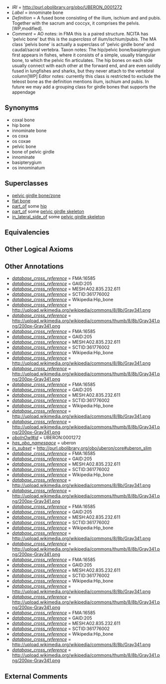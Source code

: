  * *IRI* = http://purl.obolibrary.org/obo/UBERON_0001272
 * *Label* = innominate bone
 * *Definition* = A fused bone consisting of the ilium, ischium and and pubis. Together with the sacrum and coccyx, it comprises the pelvis. [WP,modified].
 * *Comment* = AO notes: in FMA this is a paired structure. NCITA has 'pelvic bone' but this is the *superclass* of ilium/ischium/pubis. The MA class 'pelvis bone' is actually a superclass of 'pelvic girdle bone' and caudal/sacral vertebra. Taxon notes: The hip/pelvic bone/basipterygium first appears in fishes, where it consists of a simple, usually triangular bone, to which the pelvic fin articulates. The hip bones on each side usually connect with each other at the forward end, and are even solidly fused in lungfishes and sharks, but they never attach to the vertebral column[WP] Editor notes: currently this class is restricted to exclude the teleost bone as the definition mentions ilium, ischium and pubis. In future we may add a grouping class for girdle bones that supports the appendage

## Synonyms

 * coxal bone
 * hip bone
 * innominate bone
 * os coxa
 * os coxae
 * pelvic bone
 * bone of pelvic girdle
 * innominate
 * basipterygium
 * os innominatum

## Superclasses

 * [pelvic girdle bone/zone](../../UBERON/30/UBERON_0007830.md)
 * [flat bone](../../UBERON/28/UBERON_0010428.md)
 * [part_of](../../BFO/50/BFO_0000050.md) some [hip](../../UBERON/64/UBERON_0001464.md)
 * [part_of](../../BFO/50/BFO_0000050.md) some [pelvic girdle skeleton](../../UBERON/32/UBERON_0007832.md)
 * [in_lateral_side_of](../../BSPO/26/BSPO_0000126.md) some [pelvic girdle skeleton](../../UBERON/32/UBERON_0007832.md)

## Equivalencies


## Other Logical Axioms


## Other Annotations

 * *[database_cross_reference](../../ef/oboInOwl#hasDbXref.md)* = FMA:16585
 * *[database_cross_reference](../../ef/oboInOwl#hasDbXref.md)* = GAID:205
 * *[database_cross_reference](../../ef/oboInOwl#hasDbXref.md)* = MESH:A02.835.232.611
 * *[database_cross_reference](../../ef/oboInOwl#hasDbXref.md)* = SCTID:361776002
 * *[database_cross_reference](../../ef/oboInOwl#hasDbXref.md)* = Wikipedia:Hip_bone
 * *[database_cross_reference](../../ef/oboInOwl#hasDbXref.md)* = http://upload.wikimedia.org/wikipedia/commons/8/8b/Gray341.png
 * *[database_cross_reference](../../ef/oboInOwl#hasDbXref.md)* = http://upload.wikimedia.org/wikipedia/commons/thumb/8/8b/Gray341.png/200px-Gray341.png
 * *[database_cross_reference](../../ef/oboInOwl#hasDbXref.md)* = FMA:16585
 * *[database_cross_reference](../../ef/oboInOwl#hasDbXref.md)* = GAID:205
 * *[database_cross_reference](../../ef/oboInOwl#hasDbXref.md)* = MESH:A02.835.232.611
 * *[database_cross_reference](../../ef/oboInOwl#hasDbXref.md)* = SCTID:361776002
 * *[database_cross_reference](../../ef/oboInOwl#hasDbXref.md)* = Wikipedia:Hip_bone
 * *[database_cross_reference](../../ef/oboInOwl#hasDbXref.md)* = http://upload.wikimedia.org/wikipedia/commons/8/8b/Gray341.png
 * *[database_cross_reference](../../ef/oboInOwl#hasDbXref.md)* = http://upload.wikimedia.org/wikipedia/commons/thumb/8/8b/Gray341.png/200px-Gray341.png
 * *[database_cross_reference](../../ef/oboInOwl#hasDbXref.md)* = FMA:16585
 * *[database_cross_reference](../../ef/oboInOwl#hasDbXref.md)* = GAID:205
 * *[database_cross_reference](../../ef/oboInOwl#hasDbXref.md)* = MESH:A02.835.232.611
 * *[database_cross_reference](../../ef/oboInOwl#hasDbXref.md)* = SCTID:361776002
 * *[database_cross_reference](../../ef/oboInOwl#hasDbXref.md)* = Wikipedia:Hip_bone
 * *[database_cross_reference](../../ef/oboInOwl#hasDbXref.md)* = http://upload.wikimedia.org/wikipedia/commons/8/8b/Gray341.png
 * *[database_cross_reference](../../ef/oboInOwl#hasDbXref.md)* = http://upload.wikimedia.org/wikipedia/commons/thumb/8/8b/Gray341.png/200px-Gray341.png
 * *[oboInOwl#id](../../id/oboInOwl#id.md)* = UBERON:0001272
 * *[has_obo_namespace](../../ce/oboInOwl#hasOBONamespace.md)* = uberon
 * *[in_subset](../../et/oboInOwl#inSubset.md)* = http://purl.obolibrary.org/obo/uberon/core#uberon_slim
 * *[database_cross_reference](../../ef/oboInOwl#hasDbXref.md)* = FMA:16585
 * *[database_cross_reference](../../ef/oboInOwl#hasDbXref.md)* = GAID:205
 * *[database_cross_reference](../../ef/oboInOwl#hasDbXref.md)* = MESH:A02.835.232.611
 * *[database_cross_reference](../../ef/oboInOwl#hasDbXref.md)* = SCTID:361776002
 * *[database_cross_reference](../../ef/oboInOwl#hasDbXref.md)* = Wikipedia:Hip_bone
 * *[database_cross_reference](../../ef/oboInOwl#hasDbXref.md)* = http://upload.wikimedia.org/wikipedia/commons/8/8b/Gray341.png
 * *[database_cross_reference](../../ef/oboInOwl#hasDbXref.md)* = http://upload.wikimedia.org/wikipedia/commons/thumb/8/8b/Gray341.png/200px-Gray341.png
 * *[database_cross_reference](../../ef/oboInOwl#hasDbXref.md)* = FMA:16585
 * *[database_cross_reference](../../ef/oboInOwl#hasDbXref.md)* = GAID:205
 * *[database_cross_reference](../../ef/oboInOwl#hasDbXref.md)* = MESH:A02.835.232.611
 * *[database_cross_reference](../../ef/oboInOwl#hasDbXref.md)* = SCTID:361776002
 * *[database_cross_reference](../../ef/oboInOwl#hasDbXref.md)* = Wikipedia:Hip_bone
 * *[database_cross_reference](../../ef/oboInOwl#hasDbXref.md)* = http://upload.wikimedia.org/wikipedia/commons/8/8b/Gray341.png
 * *[database_cross_reference](../../ef/oboInOwl#hasDbXref.md)* = http://upload.wikimedia.org/wikipedia/commons/thumb/8/8b/Gray341.png/200px-Gray341.png
 * *[database_cross_reference](../../ef/oboInOwl#hasDbXref.md)* = FMA:16585
 * *[database_cross_reference](../../ef/oboInOwl#hasDbXref.md)* = GAID:205
 * *[database_cross_reference](../../ef/oboInOwl#hasDbXref.md)* = MESH:A02.835.232.611
 * *[database_cross_reference](../../ef/oboInOwl#hasDbXref.md)* = SCTID:361776002
 * *[database_cross_reference](../../ef/oboInOwl#hasDbXref.md)* = Wikipedia:Hip_bone
 * *[database_cross_reference](../../ef/oboInOwl#hasDbXref.md)* = http://upload.wikimedia.org/wikipedia/commons/8/8b/Gray341.png
 * *[database_cross_reference](../../ef/oboInOwl#hasDbXref.md)* = http://upload.wikimedia.org/wikipedia/commons/thumb/8/8b/Gray341.png/200px-Gray341.png
 * *[database_cross_reference](../../ef/oboInOwl#hasDbXref.md)* = FMA:16585
 * *[database_cross_reference](../../ef/oboInOwl#hasDbXref.md)* = GAID:205
 * *[database_cross_reference](../../ef/oboInOwl#hasDbXref.md)* = MESH:A02.835.232.611
 * *[database_cross_reference](../../ef/oboInOwl#hasDbXref.md)* = SCTID:361776002
 * *[database_cross_reference](../../ef/oboInOwl#hasDbXref.md)* = Wikipedia:Hip_bone
 * *[database_cross_reference](../../ef/oboInOwl#hasDbXref.md)* = http://upload.wikimedia.org/wikipedia/commons/8/8b/Gray341.png
 * *[database_cross_reference](../../ef/oboInOwl#hasDbXref.md)* = http://upload.wikimedia.org/wikipedia/commons/thumb/8/8b/Gray341.png/200px-Gray341.png

## External Comments

